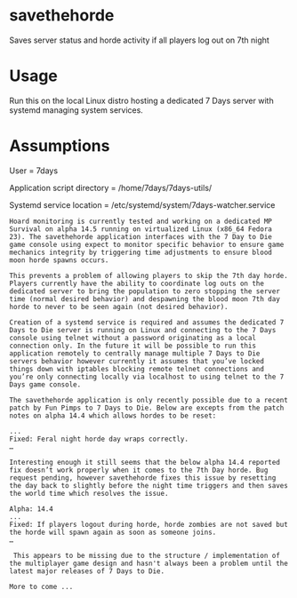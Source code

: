 savethehorde
===========
Saves server status and horde activity if all players log out on 7th night

**Usage**
======== 
Run this on the local Linux distro hosting a dedicated 7 Days server with systemd managing system services. 

**Assumptions**
=============
User = 7days

Application script directory = /home/7days/7days-utils/

Systemd service location = /etc/systemd/system/7days-watcher.service

```
Hoard monitoring is currently tested and working on a dedicated MP Survival on alpha 14.5 running on virtualized Linux (x86_64 Fedora 23). The savethehorde application interfaces with the 7 Day to Die game console using expect to monitor specific behavior to ensure game mechanics integrity by triggering time adjustments to ensure blood moon horde spawns occurs. 

This prevents a problem of allowing players to skip the 7th day horde. Players currently have the ability to coordinate log outs on the dedicated server to bring the population to zero stopping the server time (normal desired behavior) and despawning the blood moon 7th day horde to never to be seen again (not desired behavior).

Creation of a systemd service is required and assumes the dedicated 7 Days to Die server is running on Linux and connecting to the 7 Days console using telnet without a password originating as a local connection only. In the future it will be possible to run this application remotely to centrally manage multiple 7 Days to Die servers behavior however currently it assumes that you’ve locked things down with iptables blocking remote telnet connections and you’re only connecting locally via localhost to using telnet to the 7 Days game console. 

The savethehorde application is only recently possible due to a recent patch by Fun Pimps to 7 Days to Die. Below are excepts from the patch notes on alpha 14.4 which allows hordes to be reset:

...
Fixed: Feral night horde day wraps correctly.
…

Interesting enough it still seems that the below alpha 14.4 reported fix doesn’t work properly when it comes to the 7th Day horde. Bug request pending, however savethehorde fixes this issue by resetting the day back to slightly before the night time triggers and then saves the world time which resolves the issue.

Alpha: 14.4
...
Fixed: If players logout during horde, horde zombies are not saved but the horde will spawn again as soon as someone joins.
…

 This appears to be missing due to the structure / implementation of the multiplayer game design and hasn't always been a problem until the latest major releases of 7 Days to Die.

More to come ...

